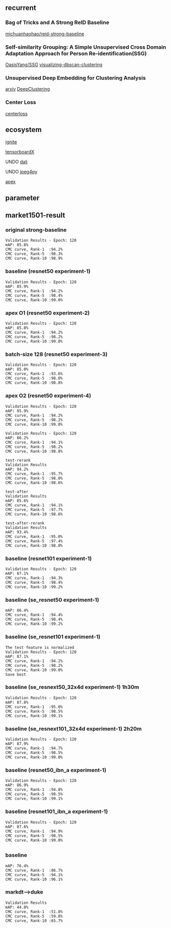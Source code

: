 ## recurrent

### Bag of Tricks and A Strong ReID Baseline

[michuanhaohao/reid-strong-baseline](https://github.com/michuanhaohao/reid-strong-baseline)

### Self-similarity Grouping: A Simple Unsupervised Cross Domain Adaptation Approach for Person Re-identification(SSG)

[OasisYang/SSG](https://github.com/OasisYang/SSG)
[visualizing-dbscan-clustering](https://www.naftaliharris.com/blog/visualizing-dbscan-clustering/)

### Unsupervised Deep Embedding for Clustering Analysis

[arxiv](https://arxiv.org/abs/1511.06335)
[DeepClustering](https://github.com/Deepayan137/DeepClustering)


### Center Loss

[centerloss](https://github.com/jxgu1016/MNIST_center_loss_pytorch/blob/master/MNIST_with_centerloss.py)

## ecosystem

[ignite](https://github.com/pytorch/ignite)

[tensorboardX](https://github.com/lanpa/tensorboardX)

UNDO [dali](https://github.com/NVIDIA/DALI)

UNDO [jpeg4py](https://github.com/ajkxyz/jpeg4py)

[apex](https://github.com/NVIDIA/apex)

## parameter

## market1501-result

### original strong-baseline
```
Validation Results - Epoch: 120
mAP: 85.8%
CMC curve, Rank-1  :94.2%
CMC curve, Rank-5  :98.3%
CMC curve, Rank-10 :98.9%
```
### baseline (resnet50 experiment-1)
```
Validation Results - Epoch: 120
mAP: 85.9%
CMC curve, Rank-1  :94.2%
CMC curve, Rank-5  :98.4%
CMC curve, Rank-10 :99.0%
```
### apex O1 (resnet50 experiment-2)
```
Validation Results - Epoch: 120
mAP: 85.8%
CMC curve, Rank-1  :94.2%
CMC curve, Rank-5  :98.2%
CMC curve, Rank-10 :99.0%
```
### batch-size 128 (resnet50 experiment-3)
```
Validation Results - Epoch: 120
mAP: 85.0%
CMC curve, Rank-1  :93.6%
CMC curve, Rank-5  :98.0%
CMC curve, Rank-10 :98.8%
```
### apex O2 (resnet50 experiment-4)
```
Validation Results - Epoch: 120
mAP: 85.9%
CMC curve, Rank-1  :94.2%
CMC curve, Rank-5  :98.2%
CMC curve, Rank-10 :99.0%

Validation Results - Epoch: 120
mAP: 86.2%
CMC curve, Rank-1  :94.1%
CMC curve, Rank-5  :98.2%
CMC curve, Rank-10 :98.8%

test-rerank
Validation Results
mAP: 94.2%
CMC curve, Rank-1  :95.7%
CMC curve, Rank-5  :98.0%
CMC curve, Rank-10 :98.6%

test-after
Validation Results
mAP: 85.6%
CMC curve, Rank-1  :94.1%
CMC curve, Rank-5  :97.7%
CMC curve, Rank-10 :98.6%

test-after-rerank
Validation Results
mAP: 93.4%
CMC curve, Rank-1  :95.0%
CMC curve, Rank-5  :97.4%
CMC curve, Rank-10 :98.0%

```
### baseline (resnet101 experiment-1)
```
Validation Results - Epoch: 120
mAP: 87.1%
CMC curve, Rank-1  :94.3%
CMC curve, Rank-5  :98.4%
CMC curve, Rank-10 :99.2%
```
### baseline (se_resnet50 experiment-1)
```
mAP: 86.4%
CMC curve, Rank-1  :94.4%
CMC curve, Rank-5  :98.4%
CMC curve, Rank-10 :99.2%
```
### baseline (se_resnet101 experiment-1)
```
The test feature is normalized
Validation Results - Epoch: 120
mAP: 87.1%
CMC curve, Rank-1  :94.2%
CMC curve, Rank-5  :98.2%
CMC curve, Rank-10 :99.0%
Save best
```
### baseline (se_resnext50_32x4d experiment-1) 1h30m
```
Validation Results - Epoch: 120
mAP: 87.8%
CMC curve, Rank-1  :95.0%
CMC curve, Rank-5  :98.5%
CMC curve, Rank-10 :99.1%
```
### baseline (se_resnext101_32x4d experiment-1) 2h20m
```
Validation Results - Epoch: 120
mAP: 87.9%
CMC curve, Rank-1  :94.7%
CMC curve, Rank-5  :98.5%
CMC curve, Rank-10 :99.0%
```
### baseline (resnet50_ibn_a experiment-1)
```
Validation Results - Epoch: 120
mAP: 86.9%
CMC curve, Rank-1  :94.8%
CMC curve, Rank-5  :98.5%
CMC curve, Rank-10 :99.1%
```
### baseline (resnet101_ibn_a experiment-1)
```
Validation Results - Epoch: 120
mAP: 87.6%
CMC curve, Rank-1  :94.9%
CMC curve, Rank-5  :98.5%
CMC curve, Rank-10 :99.0%
```
##

### baseline
```
mAP: 76.4%
CMC curve, Rank-1  :86.7%
CMC curve, Rank-5  :94.1%
CMC curve, Rank-10 :96.1%
```


### markdt-->duke
``` epoch-5
Validation Results
mAP: 44.8%
CMC curve, Rank-1  :51.8%
CMC curve, Rank-5  :59.8%
CMC curve, Rank-10 :65.7%
```